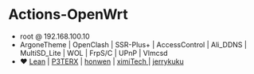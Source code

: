 # Actions-OpenWrt

- root  @  192.168.100.10
- ArgoneTheme | OpenClash | SSR-Plus+ | AccessControl | Ali_DDNS | MultiSD_Lite | WOL | FrpS/C | UPnP | Vlmcsd 
- ❤️  [Lean](https://github.com/coolsnowwolf/lede) |  [P3TERX](https://github.com/P3TERX/Actions-OpenWrt)  |  [honwen](https://github.com/honwen/luci-app-aliddns) |  [ximiTech ](https://github.com/ximiTech)  |  [jerrykuku](https://github.com/jerrykuku)
